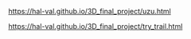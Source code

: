 https://hal-val.github.io/3D_final_project/uzu.html 

https://hal-val.github.io/3D_final_project/try_trail.html

